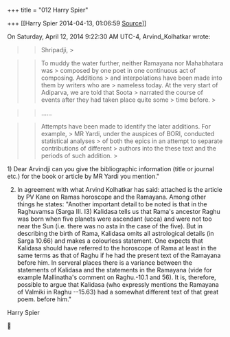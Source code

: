 +++
title = "012 Harry Spier"

+++
[[Harry Spier	2014-04-13, 01:06:59 [Source](https://groups.google.com/g/samskrita/c/0DW7cdPgzh8)]]



On Saturday, April 12, 2014 9:22:30 AM UTC-4, Arvind_Kolhatkar wrote:

> 
> > Shripadji, >
> 

> 
> > 
> >   
> > 
> > 
> > To muddy the water further, neither Ramayana nor Mahabhatara was > composed by one poet in one continuous act of composing. Additions > and interpolations have been made into them by writers who are > nameless today. At the very start of Adiparva, we are told that Soota > narrated the course of events after they had taken place quite some > time before. >
> 
> > 
> >   
> > 
> > 

> 
> > 
> > ......  
> > 
> > 

> 
> > 
> > Attempts have been made to identify the later additions. For example, > MR Yardi, under the auspices of BORI, conducted statistical analyses > of both the epics in an attempt to separate contributions of different > authors into the these text and the periods of such addition. >
> 
> > 

> 
> > 



1\) Dear Arvindji can you give the bibliographic information (title or journal etc.) for the book or article by MR Yardi you mention."  

  

2) In agreement with what Arvind Kolhatkar has said: attached is the article by PV Kane on Ramas horoscope and the Ramayana. Among other things he states: "Another important detail to be noted is that in the Raghuvamsa (Sarga III. I3) Kalidasa tells us that Rama's ancestor Raghu was born when five planets were ascendant (ucca) and were not too near the Sun (i.e. there was no asta in the case of the five). But in describing the birth of Rama, Kalidasa omits all astrological details (in Sarga 10.66) and makes a colourless statement. One expects that Kalidasa should have referred to the horoscope of Rama at least in the same terms as that of Raghu if he had the present text of the Ramayana before him. In serveral places there is a variance between the statements of Kalidasa and the statements in the Ramayana (vide for example Mallinatha's comment on Raghu.-10.1 and 56). It is, therefore, possible to argue that Kalidasa (who expressly mentions the Ramayana of Valmiki in Raghu --15.63) had a somewhat different text of that great poem. before him."

  

Harry Spier



